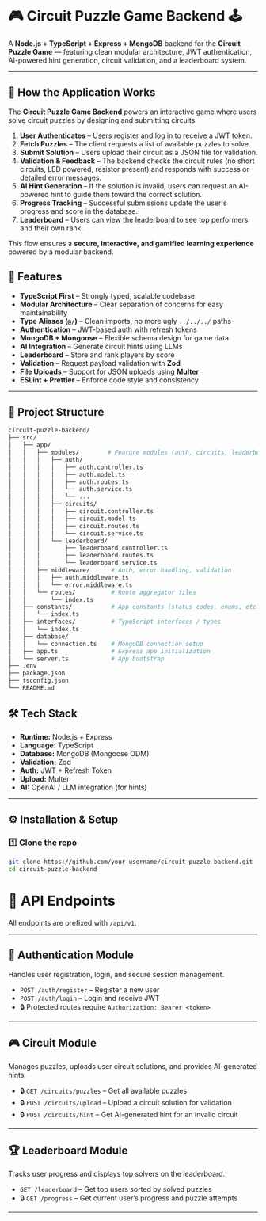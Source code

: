 # 🎮 Circuit Puzzle Game Backend 🕹️

A **Node.js + TypeScript + Express + MongoDB** backend for the **Circuit Puzzle Game** — featuring clean modular architecture, JWT authentication, AI-powered hint generation, circuit validation, and a leaderboard system.

---

## 🧩 How the Application Works

The **Circuit Puzzle Game Backend** powers an interactive game where users solve circuit puzzles by designing and submitting circuits.

1. **User Authenticates** – Users register and log in to receive a JWT token.  
2. **Fetch Puzzles** – The client requests a list of available puzzles to solve.  
3. **Submit Solution** – Users upload their circuit as a JSON file for validation.  
4. **Validation & Feedback** – The backend checks the circuit rules (no short circuits, LED powered, resistor present) and responds with success or detailed error messages.  
5. **AI Hint Generation** – If the solution is invalid, users can request an AI-powered hint to guide them toward the correct solution.  
6. **Progress Tracking** – Successful submissions update the user's progress and score in the database.  
7. **Leaderboard** – Users can view the leaderboard to see top performers and their own rank.  

This flow ensures a **secure, interactive, and gamified learning experience** powered by a modular backend.


## 🚀 Features

- **TypeScript First** – Strongly typed, scalable codebase  
- **Modular Architecture** – Clear separation of concerns for easy maintainability  
- **Type Aliases (`@/`)** – Clean imports, no more ugly `../../../` paths  
- **Authentication** – JWT-based auth with refresh tokens  
- **MongoDB + Mongoose** – Flexible schema design for game data  
- **AI Integration** – Generate circuit hints using LLMs  
- **Leaderboard** – Store and rank players by score  
- **Validation** – Request payload validation with **Zod**  
- **File Uploads** – Support for JSON uploads using **Multer**  
- **ESLint + Prettier** – Enforce code style and consistency  

---

## 📂 Project Structure

```bash
circuit-puzzle-backend/
├── src/
│   ├── app/
│   │   ├── modules/        # Feature modules (auth, circuits, leaderboard, user)
│   │   │   ├── auth/
│   │   │   │   ├── auth.controller.ts
│   │   │   │   ├── auth.model.ts
│   │   │   │   ├── auth.routes.ts
│   │   │   │   └── auth.service.ts
│   │   │   │   └── ...
│   │   │   ├── circuits/
│   │   │   │   ├── circuit.controller.ts
│   │   │   │   ├── circuit.model.ts
│   │   │   │   ├── circuit.routes.ts
│   │   │   │   └── circuit.service.ts
│   │   │   └── leaderboard/
│   │   │       ├── leaderboard.controller.ts
│   │   │       ├── leaderboard.routes.ts
│   │   │       └── leaderboard.service.ts
│   │   ├── middleware/      # Auth, error handling, validation
│   │   │   ├── auth.middleware.ts
│   │   │   └── error.middleware.ts
│   │   └── routes/          # Route aggregator files
│   │       └── index.ts
│   ├── constants/           # App constants (status codes, enums, etc.)
│   │   └── index.ts
│   ├── interfaces/          # TypeScript interfaces / types
│   │   └── index.ts
│   ├── database/
│   │   └── connection.ts    # MongoDB connection setup
│   ├── app.ts               # Express app initialization
│   └── server.ts            # App bootstrap
├── .env
├── package.json
├── tsconfig.json
└── README.md
```

## 🛠️ Tech Stack

- **Runtime:** Node.js + Express  
- **Language:** TypeScript  
- **Database:** MongoDB (Mongoose ODM)  
- **Validation:** Zod  
- **Auth:** JWT + Refresh Token  
- **Upload:** Multer  
- **AI:** OpenAI / LLM integration (for hints)

---

## ⚙️ Installation & Setup

### 1️⃣ Clone the repo

```bash
git clone https://github.com/your-username/circuit-puzzle-backend.git
cd circuit-puzzle-backend
```

# 🔗 API Endpoints

All endpoints are prefixed with `/api/v1`.

---

## 🔑 Authentication Module  
Handles user registration, login, and secure session management.

- `POST /auth/register` – Register a new user  
- `POST /auth/login` – Login and receive JWT  
- 🔒 Protected routes require `Authorization: Bearer <token>`

---

## 🎮 Circuit Module  
Manages puzzles, uploads user circuit solutions, and provides AI-generated hints.

- 🔒 `GET /circuits/puzzles` – Get all available puzzles  
- 🔒 `POST /circuits/upload` – Upload a circuit solution for validation  
- 🔒 `POST /circuits/hint` – Get AI-generated hint for an invalid circuit  

---

## 🏆 Leaderboard Module  
Tracks user progress and displays top solvers on the leaderboard.

- `GET /leaderboard` – Get top users sorted by solved puzzles  
- 🔒 `GET /progress` – Get current user’s progress and puzzle attempts  

---

